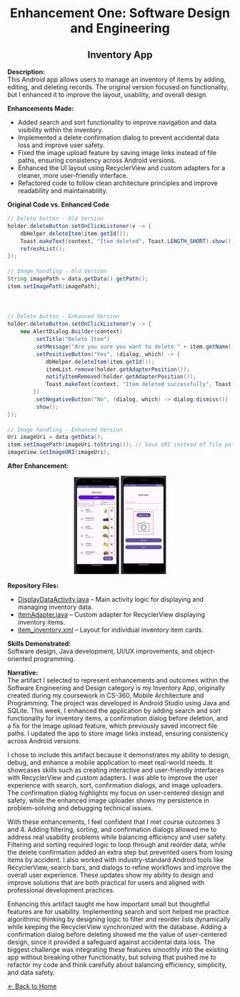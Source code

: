 <link rel="stylesheet" href="assets/css/style.css">

<h1 align="center">Enhancement One: Software Design and Engineering</h1>
<h2 align="center">Inventory App</h2>

**Description:**  
This Android app allows users to manage an inventory of items by adding, editing, 
and deleting records. The original version focused on functionality, but I enhanced 
it to improve the layout, usability, and overall design.


**Enhancements Made:**  
- Added search and sort functionality to improve navigation and data visibility 
within the inventory.  
- Implemented a delete confirmation dialog to prevent accidental data loss and 
improve user safety.  
- Fixed the image upload feature by saving image links instead of file paths, 
ensuring consistency across Android versions.  
- Enhanced the UI layout using RecyclerView and custom adapters for a cleaner, more 
user-friendly interface.  
- Refactored code to follow clean architecture principles and improve readability 
and maintainability.   


**Original Code vs. Enhanced Code**
```java
// Delete button - Old Version
holder.deleteButton.setOnClickListener(v -> {
    dbHelper.deleteItem(item.getId());
    Toast.makeText(context, "Item deleted", Toast.LENGTH_SHORT).show();
    refreshList();
});

// Image handling - Old Version
String imagePath = data.getData().getPath(); 
item.setImagePath(imagePath);



// Delete button - Enhanced Version
holder.deleteButton.setOnClickListener(v -> {
    new AlertDialog.Builder(context)
        .setTitle("Delete Item")
        .setMessage("Are you sure you want to delete " + item.getName() + "?")
        .setPositiveButton("Yes", (dialog, which) -> {
            dbHelper.deleteItem(item.getId());
            itemList.remove(holder.getAdapterPosition());
            notifyItemRemoved(holder.getAdapterPosition());
            Toast.makeText(context, "Item deleted successfully", Toast.LENGTH_SHORT).show();
        })
        .setNegativeButton("No", (dialog, which) -> dialog.dismiss())
        .show();
});

// Image handling - Enhanced Version
Uri imageUri = data.getData();
item.setImagePath(imageUri.toString()); // Save URI instead of file path
imageView.setImageURI(imageUri);

```

**After Enhancement:**

<div align="center">
    
<img src="assets/images/Artifact1.png" width="20%">
<img src="assets/images/Artifact1-2.png" width="20%">

</div>

**Repository Files:**  
- [DisplayDataActivity.java](https://github.com/mollysa/MollysaYim.github.io/blob/main/InventoryApp/app/src/main/java/com/zybooks/inventoryapp/DisplayDataActivity.java) – Main activity logic for displaying and managing inventory data.  
- [ItemAdapter.java](https://github.com/mollysa/MollysaYim.github.io/blob/main/InventoryApp/app/src/main/java/com/zybooks/inventoryapp/ItemAdapter.java) – Custom adapter for RecyclerView displaying inventory items.  
- [item_inventory.xml](https://github.com/mollysa/MollysaYim.github.io/blob/main/InventoryApp/app/src/main/res/layout/item_inventory.xml) – Layout for individual inventory item cards.
  

**Skills Demonstrated:**  
Software design, Java development, UI/UX improvements, and object-oriented 
programming.


**Narrative:**  
The artifact I selected to represent enhancements and outcomes within the Software Engineering and Design category is my Inventory App,  originally created during my coursework in CS-360, Mobile Architecture and Programming. The project was developed in Android Studio using Java and SQLite. This week, I enhanced the application by adding search and sort functionality for inventory items, a confirmation dialog before deletion, and a fix for the image upload feature, which previously saved incorrect file paths. I updated the app to store image links instead, ensuring consistency across Android versions.

I chose to include this artifact because it demonstrates my ability to design, 
debug, and enhance a mobile application to meet real-world needs. It showcases 
skills such as creating interactive and user-friendly interfaces with RecyclerView 
and custom adapters. I was able to improve the user experience with search, sort, 
confirmation dialogs, and image uploaders. The confirmation dialog highlights my 
focus on user-centered design and safety, while the enhanced image uploader shows 
my persistence in problem-solving and debugging technical issues.

With these enhancements, I feel confident that I met course outcomes 3 and 4.
Adding filtering, sorting, and confirmation dialogs allowed me to address real 
usability problems while balancing efficiency and user safety. Filtering and 
sorting required logic to loop through and reorder data, while the delete 
confirmation added an extra step but prevented users from losing items by accident. 
I also worked with industry-standard Android tools like RecyclerView, search bars, 
and dialogs to refine workflows and improve the overall user experience. These 
updates show my ability to design and improve solutions that are both practical for 
users and aligned with professional development practices.

Enhancing this artifact taught me how important small but thoughtful features are 
for usability. Implementing search and sort helped me practice algorithmic thinking 
by designing logic to filter and reorder lists dynamically while keeping the 
RecyclerView synchronized with the database. Adding a confirmation dialog before 
deleting showed me the value of user-centered design, since it provided a safeguard 
against accidental data loss. The biggest challenge was integrating these features 
smoothly into the existing app without breaking other functionality, but solving 
that pushed me to refactor my code and think carefully about balancing efficiency, 
simplicity, and data safety.

[← Back to Home](index.md)
